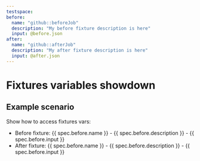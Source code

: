 ```yaml
---
testspace:
before:
  name: "github::beforeJob"
  description: "My before fixture description is here"
  input: @before.json
after:
  name: "github::afterJob"
  description: "My after fixture description is here"
  input: @after.json
---
```


# Fixtures variables showdown

## Example scenario

Show how to access fixtures vars:

* Before fixture: {{ spec.before.name }} - {{ spec.before.description }} - {{ spec.before.input }}
* After fixture: {{ spec.before.name }} - {{ spec.before.description }} - {{ spec.before.input }}
